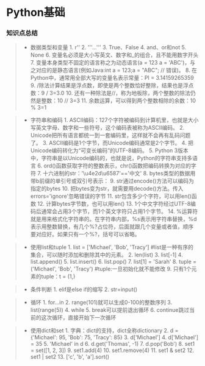 # Python基础
### 知识点总结

> * 数据类型和变量
     1. r''
     2. '''...'''
     3. True、False
     4. and、or和not
     5. None
     6. 变量名必须是大小写英文、数字和_的组合，且不能用数字开头
     7. 变量本身类型不固定的语言称之为动态语言(a = 123  a = 'ABC')，与之对应的是静态语言(例如Java:int a = 123;a = "ABC"; // 错误)。
     8. 在Python中，通常用全部大写的变量名表示常量：PI = 3.14159265359
     9. /除法计算结果是浮点数，即使是两个整数恰好整除，结果也是浮点数：9 / 3=3.0
     10. 还有一种除法是//，称为地板除，两个整数的除法仍然是整数：10 // 3=3
     11. 余数运算，可以得到两个整数相除的余数：10 % 3=1

> * 字符串和编码
     1. ASCII编码：127个字符被编码到计算机里，也就是大小写英文字母、数字和一些符号，这个编码表被称为ASCII编码。
     2. Unicode把所有语言都统一到一套编码里，这样就不会再有乱码问题了。
     3. ASCII编码是1个字节，而Unicode编码通常是2个字节。
     4. 把Unicode编码转化为“可变长编码”的UTF-8编码。
     5. Python 3版本中，字符串是以Unicode编码的，也就是说，Python的字符串支持多语言
     6. ord()函数获取字符的整数表示，chr()函数把编码转换为对应的字符
     7. 十六进制的str：'\u4e2d\u6587'=='中文'
     8. bytes类型的数据用带b前缀的单引号或双引号表示：
     9. str通过encode()方法可以编码为指定的bytes
     10. 把bytes变为str，就需要用decode()方法。传入errors='ignore'忽略错误的字节
     11. str包含多少个字符，可以用len()函数
     12. 计算bytes字节数，也可以用len()
     13. 1个中文字符经过UTF-8编码后通常会占用3个字节，而1个英文字符只占用1个字节。
     14. %运算符就是用来格式化字符串的。在字符串内部，%s表示用字符串替换，%d表示用整数替换，有几个%?占位符，后面就跟几个变量或者值，顺序要对应好。如果只有一个%?，括号可以省略。

> * 使用list和tuple
     1. list = ['Michael', 'Bob', 'Tracy']
        #list是一种有序的集合，可以随时添加和删除其中的元素。
     2. len(list)
     3. list[-1]
     4. list.append()
     5. list.insert()
     6. list.pop()
     7. list[1] = 'Sarah'
     8. tuple = ('Michael', 'Bob', 'Tracy')
        #tuple:一旦初始化就不能修改
     9. 只有1个元素的tuple：t = (1,)

> * 条件判断
     1. elif是else if的缩写
     2. str=input()

> * 循环
    1. for...in
    2. range(101)就可以生成0-100的整数序列
    3. list(range(5))
    4. while
    5. break可以提前退出循环
    6. continue跳过当前的这次循环，直接开始下一次循环

> * 使用dict和set
    1. 字典：dict的支持，dict全称dictionary
    2. d = {'Michael': 95, 'Bob': 75, 'Tracy': 85}
    3. d['Michael']
    4. d['Michael'] = 35
    5. 'Michael' in d
    6. d.get('Thomas', -1)
    7. d.pop('Bob')
    8. set1 = set([1, 2, 3])
    9. set1.add(4)
    10. set1.remove(4)
    11. set1 & set2
    12. set1 | set2
    13. ['c', 'b', 'a'].sort()
